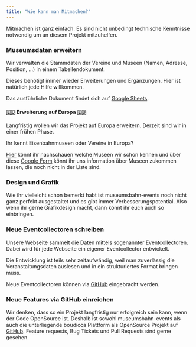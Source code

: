 ```yaml
---
title: "Wie kann man Mitmachen?"
---
```

Mitmachen ist ganz einfach. Es sind nicht unbedingt technische Kenntnisse notwendig um an diesem Projekt mitzuhelfen.

### Museumsdaten erweitern

Wir verwalten die Stammdaten der Vereine und Museen (Namen, Adresse, Position, ...) in einem Tabellendokument.

Dieses benötigt immer wieder Erweiterungen und Ergänzungen. Hier ist natürlich jede Hilfe willkommen.

Das ausführliche Dokument findet sich auf [Google Sheets](https://docs.google.com/spreadsheets/d/1EDLDIaiQmhErSBxjAUzmcDwkgEOcsb-x1aZ-DJTvOcU/edit?usp=sharing).

#### 🇪🇺 Erweiterung auf Europa 🇪🇺

Langfristig wollen wir das Projekt auf Europa erweitern. Derzeit sind wir in einer frühen Phase.

Ihr kennt Eisenbahnmuseen oder Vereine in Europa?

[Hier](https://docs.google.com/spreadsheets/d/17CMa-XO7gqEuNeNagiLqfNDvFOqkfSldI7iyWlJfW1w/edit?usp=sharing) könnt ihr nachschauen welche Museen wir schon kennen und über diese [Google Form](https://docs.google.com/forms/d/e/1FAIpQLSfgr5j4CWejPyburCF02jLBtKmIPSriDiEqIhYCu--DsgBn3A/viewform) könnt ihr uns information über Museen zukommen lassen, die noch nicht in der Liste sind.

### Design und Grafik

Wie ihr vielleicht schon bemerkt habt ist museumsbahn-events noch nicht ganz perfekt ausgestaltet und es gibt immer Verbesserungspotential. Also wenn ihr gerne Grafikdesign macht, dann könnt ihr euch auch so einbringen.


### Neue Eventcollectoren schreiben

Unsere Webseite sammelt die Daten mittels sogenannter Eventcollectoren. Dabei wird für jede Webseite
ein eigener Eventcollector entwickelt.

Die Entwicklung ist teils sehr zeitaufwändig, weil man zuverlässig die Veranstaltungsdaten auslesen und in ein strukturiertes Format bringen muss.

Neue Eventcollectoren können via [GitHub](https://github.com/museumsbahn-it-community/museumsbahn-events) eingebracht werden.

### Neue Features via GitHub einreichen

Wir denken, dass so ein Projekt langfristig nur erfolgreich sein kann, wenn der Code OpenSource ist.
Deshalb ist sowohl museumsbahn-events als auch die unterliegende boudicca Plattform als OpenSource Projekt auf [GitHub](https://github.com/museumsbahn-it-community/museumsbahn-events). Feature requests, Bug Tickets und Pull Requests sind gerne gesehen.